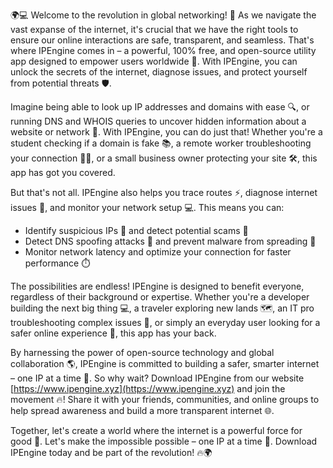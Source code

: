 🌍💻 Welcome to the revolution in global networking! 🚀 As we navigate the vast expanse of the internet, it's crucial that we have the right tools to ensure our online interactions are safe, transparent, and seamless. That's where IPEngine comes in – a powerful, 100% free, and open-source utility app designed to empower users worldwide 💪. With IPEngine, you can unlock the secrets of the internet, diagnose issues, and protect yourself from potential threats 🛡️.

Imagine being able to look up IP addresses and domains with ease 🔍, or running DNS and WHOIS queries to uncover hidden information about a website or network 🔮. With IPEngine, you can do just that! Whether you're a student checking if a domain is fake 📚, a remote worker troubleshooting your connection 🏃‍♂️, or a small business owner protecting your site 🛠️, this app has got you covered.

But that's not all. IPEngine also helps you trace routes ⚡️, diagnose internet issues 🔧, and monitor your network setup 💻. This means you can:

* Identify suspicious IPs 👀 and detect potential scams 🤑
* Detect DNS spoofing attacks 🚨 and prevent malware from spreading 🐜
* Monitor network latency and optimize your connection for faster performance ⏱️

The possibilities are endless! IPEngine is designed to benefit everyone, regardless of their background or expertise. Whether you're a developer building the next big thing 💻, a traveler exploring new lands 🗺️, an IT pro troubleshooting complex issues 🔧, or simply an everyday user looking for a safer online experience 👀, this app has your back.

By harnessing the power of open-source technology and global collaboration 🌎, IPEngine is committed to building a safer, smarter internet – one IP at a time 💫. So why wait? Download IPEngine from our website [https://www.ipengine.xyz](https://www.ipengine.xyz) and join the movement 🔥! Share it with your friends, communities, and online groups to help spread awareness and build a more transparent internet 🌐.

Together, let's create a world where the internet is a powerful force for good 💪. Let's make the impossible possible – one IP at a time 💫. Download IPEngine today and be part of the revolution! 🔥🌍